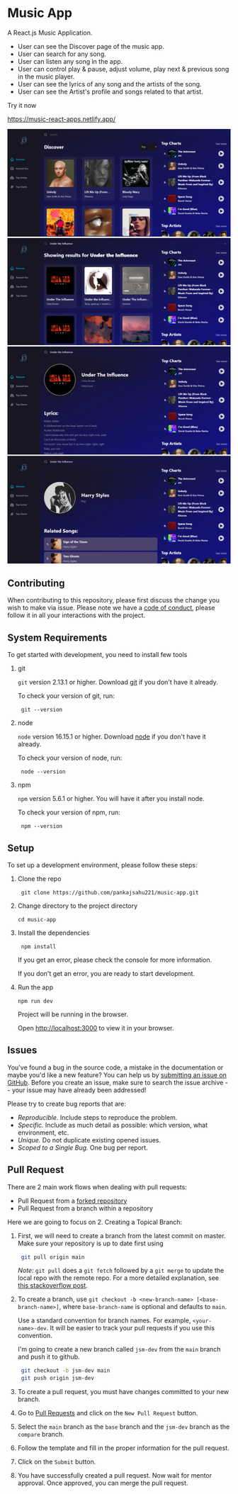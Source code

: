 # Music App

A React.js Music Application.

- User can see the Discover page of the music app.
- User can search for any song.
- User can listen any song in the app.
- User can control play & pause, adjust volume, play next & previous song in the music player.
- User can see the lyrics of any song and the artists of the song.
- User can see the Artist's profile and songs related to that artist.

Try it now

https://music-react-apps.netlify.app/

![screenshot](https://github.com/pankajsahu221/music-app/blob/main/src/assets/music-home.png)
![screenshot](https://github.com/pankajsahu221/music-app/blob/main/src/assets/music-search.png)
![screenshot](https://github.com/pankajsahu221/music-app/blob/main/src/assets/music-page.png)
![screenshot](https://github.com/pankajsahu221/music-app/blob/main/src/assets/music-artist.png)

## Contributing

When contributing to this repository, please first discuss the change you wish to make via issue.
Please note we have a [code of conduct](CODE_OF_CONDUCT.md), please follow it in all your interactions with the project.

## System Requirements

To get started with development, you need to install few tools

1. git

   `git` version 2.13.1 or higher. Download [git](https://git-scm.com/downloads) if you don't have it already.

   To check your version of git, run:

   ```shell
    git --version
   ```

2. node

   `node` version 16.15.1 or higher. Download [node](https://nodejs.org/en/download/) if you don't have it already.

   To check your version of node, run:

   ```shell
    node --version
   ```

3. npm

   `npm` version 5.6.1 or higher. You will have it after you install node.

   To check your version of npm, run:

   ```shell
    npm --version
   ```

## Setup

To set up a development environment, please follow these steps:

1. Clone the repo

   ```shell
    git clone https://github.com/pankajsahu221/music-app.git
   ```

2. Change directory to the project directory

   ```shell
   cd music-app
   ```

3. Install the dependencies

   ```shell
    npm install
   ```

   If you get an error, please check the console for more information.

   If you don't get an error, you are ready to start development.

4. Run the app

   ```shell
   npm run dev
   ```

   Project will be running in the browser.

   Open [http://localhost:3000](http://localhost:3000) to view it in your browser.

## Issues

You've found a bug in the source code, a mistake in the documentation or maybe you'd like a new feature? You can help us by [submitting an issue on GitHub](https://github.com/orgs/JavaScript-Mastery-PRO/projects/8). Before you create an issue, make sure to search the issue archive -- your issue may have already been addressed!

Please try to create bug reports that are:

- _Reproducible._ Include steps to reproduce the problem.
- _Specific._ Include as much detail as possible: which version, what environment, etc.
- _Unique._ Do not duplicate existing opened issues.
- _Scoped to a Single Bug._ One bug per report.

## Pull Request

There are 2 main work flows when dealing with pull requests:

- Pull Request from a [forked repository](https://help.github.com/articles/fork-a-repo)
- Pull Request from a branch within a repository

Here we are going to focus on 2. Creating a Topical Branch:

1. First, we will need to create a branch from the latest commit on master. Make sure your repository is up to date first using

   ```bash
    git pull origin main
   ```

   _Note:_ `git pull` does a `git fetch` followed by a `git merge` to update the local repo with the remote repo. For a more detailed explanation, see [this stackoverflow post](http://stackoverflow.com/questions/292357/whats-the-difference-between-git-pull-and-git-fetch).

2. To create a branch, use `git checkout -b <new-branch-name> [<base-branch-name>]`, where `base-branch-name` is optional and defaults to `main`.

   Use a standard convention for branch names. For example, `<your-name>-dev`. It will be easier to track your pull requests if you use this convention.

   I'm going to create a new branch called `jsm-dev` from the `main` branch and push it to github.

   ```bash
    git checkout -b jsm-dev main
    git push origin jsm-dev
   ```

3. To create a pull request, you must have changes committed to your new branch.

4. Go to [Pull Requests](https://github.com/JavaScript-Mastery-PRO/project1_team4_repository/pulls) and click on the `New Pull Request` button.

5. Select the `main` branch as the `base` branch and the `jsm-dev` branch as the `compare` branch.

6. Follow the template and fill in the proper information for the pull request.

7. Click on the `Submit` button.

8. You have successfully created a pull request. Now wait for mentor approval. Once approved, you can merge the pull request.

#
